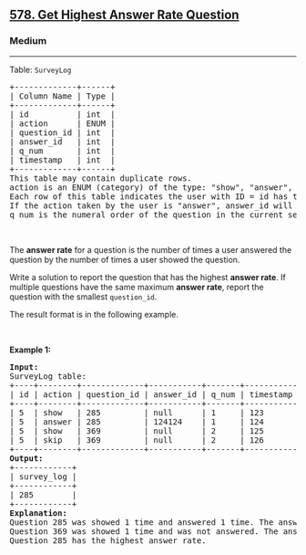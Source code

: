 <h2><a href="https://leetcode.com/problems/get-highest-answer-rate-question">578. Get Highest Answer Rate Question</a></h2><h3>Medium</h3><hr><p>Table: <code>SurveyLog</code></p>

<pre>
+-------------+------+
| Column Name | Type |
+-------------+------+
| id          | int  |
| action      | ENUM |
| question_id | int  |
| answer_id   | int  |
| q_num       | int  |
| timestamp   | int  |
+-------------+------+
This table may contain duplicate rows.
action is an ENUM (category) of the type: &quot;show&quot;, &quot;answer&quot;, or &quot;skip&quot;.
Each row of this table indicates the user with ID = id has taken an action with the question question_id at time timestamp.
If the action taken by the user is &quot;answer&quot;, answer_id will contain the id of that answer, otherwise, it will be null.
q_num is the numeral order of the question in the current session.
</pre>

<p>&nbsp;</p>

<p>The <strong>answer rate</strong> for a question is the number of times a user answered the question by the number of times a user showed the question.</p>

<p>Write a solution to report the question that has the highest <strong>answer rate</strong>. If multiple questions have the same maximum <strong>answer rate</strong>, report the question with the smallest <code>question_id</code>.</p>

<p>The&nbsp;result format is in the following example.</p>

<p>&nbsp;</p>
<p><strong class="example">Example 1:</strong></p>

<pre>
<strong>Input:</strong> 
SurveyLog table:
+----+--------+-------------+-----------+-------+-----------+
| id | action | question_id | answer_id | q_num | timestamp |
+----+--------+-------------+-----------+-------+-----------+
| 5  | show   | 285         | null      | 1     | 123       |
| 5  | answer | 285         | 124124    | 1     | 124       |
| 5  | show   | 369         | null      | 2     | 125       |
| 5  | skip   | 369         | null      | 2     | 126       |
+----+--------+-------------+-----------+-------+-----------+
<strong>Output:</strong> 
+------------+
| survey_log |
+------------+
| 285        |
+------------+
<strong>Explanation:</strong> 
Question 285 was showed 1 time and answered 1 time. The answer rate of question 285 is 1.0
Question 369 was showed 1 time and was not answered. The answer rate of question 369 is 0.0
Question 285 has the highest answer rate.</pre>
